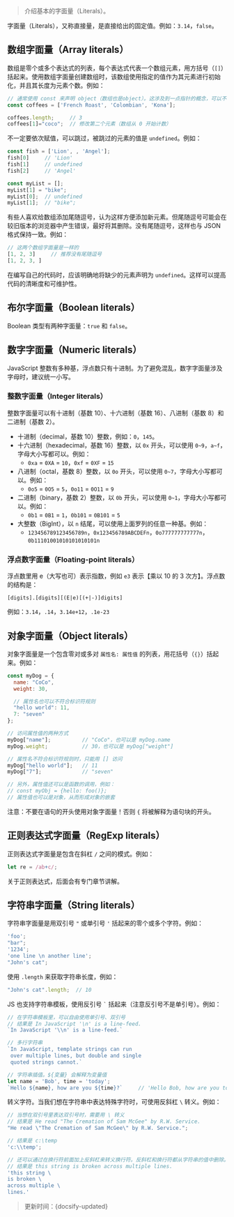 > 介绍基本的字面量（Literals）。

字面量（Literals），又称直接量，是直接给出的固定值。例如：`3.14`，`false`。

## 数组字面量（Array literals）

数组是零个或多个表达式的列表，每个表达式代表一个数组元素，用方括号（`[]`）括起来。使用数组字面量创建数组时，该数组使用指定的值作为其元素进行初始化，并且其长度为元素个数。例如：

```js
// 通常使用 const 来声明 object（数组也是object）。这涉及到一点指针的概念，可以不用深究
const coffees = ['French Roast', 'Colombian', 'Kona'];

coffees.length;     // 3
coffees[1]="coco";  // 修改第二个元素（数组从 0 开始计数）
```

不一定要依次赋值，可以跳过，被跳过的元素的值是 `undefined`。例如：

```js
const fish = ['Lion', , 'Angel'];
fish[0]     // 'Lion'
fish[1]     // undefined
fish[2]     // 'Angel'

const myList = [];
myList[1] = "bike";
myList[0];  // undefined
myList[1];  // "bike";
```

有些人喜欢给数组添加尾随逗号，认为这样方便添加新元素。但尾随逗号可能会在较旧版本的浏览器中产生错误，最好将其删除。没有尾随逗号，这样也与 JSON 格式保持一致。例如：

```js
// 这两个数组字面量是一样的
[1, 2, 3]     // 推荐没有尾随逗号
[1, 2, 3, ]
```

在编写自己的代码时，应该明确地将缺少的元素声明为 `undefined`。这样可以提高代码的清晰度和可维护性。

## 布尔字面量（Boolean literals）

Boolean 类型有两种字面量：`true` 和 `false`。

## 数字字面量（Numeric literals）

JavaScript 整数有多种基，浮点数只有十进制。为了避免混乱，数字字面量涉及字母时，建议统一小写。

### 整数字面量（Integer literals）

整数字面量可以有十进制（基数 10）、十六进制（基数 16）、八进制（基数 8）和二进制（基数 2）。

* 十进制（decimal，基数 10）整数，例如：`0`，`145`。
* 十六进制（hexadecimal，基数 16）整数，以 `0x` 开头，可以使用 `0~9`，`a~f`，字母大小写都可以。例如：
  * `0xa` = `0XA` = `10`，`0xf` = `0XF` = `15`
* 八进制（octal，基数 8）整数，以 `0o` 开头，可以使用 `0~7`，字母大小写都可以。例如：
  * `0o5` = `0O5` = `5`，`0o11` = `0O11` = `9`
* 二进制（binary，基数 2）整数，以 `0b` 开头，可以使用 `0~1`，字母大小写都可以。例如：
  * `0b1` = `0B1` = `1`，`0b101` = `0B101` = `5`
* 大整数（BigInt），以 `n` 结尾，可以使用上面罗列的任意一种基。例如：
  * `123456789123456789n`，`0x123456789ABCDEFn`，`0o777777777777n`，`0b11101001010101010101n`

### 浮点数字面量（Floating-point literals）

浮点数里用 e（大写也可）表示指数，例如 `e3` 表示【乘以 10 的 3 次方】。浮点数的结构是：

```
[digits].[digits][(E|e)[(+|-)]digits]
```

例如：`3.14`，`.14`，`3.14e+12`，`.1e-23`

## 对象字面量（Object literals）

对象字面量是一个包含零对或多对 `属性名: 属性值` 的列表，用花括号（`{}`）括起来。例如：

```js
const myDog = {
  name: "CoCo",
  weight: 30,

  // 属性名也可以不符合标识符规则
  "hello world": 11,
  7: "seven"
};

// 访问属性值的两种方式
myDog["name"];          // "CoCo"，也可以是 myDog.name
myDog.weight;           // 30，也可以是 myDog["weight"]

// 属性名不符合标识符规则时，只能用 [] 访问
myDog["hello world"];   // 11
myDog["7"];             // "seven"

// 另外，属性值还可以是函数的调用，例如：
// const myObj = {hello: foo()};
// 属性值也可以是对象，从而形成对象的嵌套
```

注意：不要在语句的开头使用对象字面量！否则 `{` 将被解释为语句块的开头。

## 正则表达式字面量（RegExp literals）

正则表达式字面量是包含在斜杠 `/` 之间的模式。例如：

```js
let re = /ab+c/;
```

关于正则表达式，后面会有专门章节讲解。

## 字符串字面量（String literals）

字符串字面量是用双引号 `"` 或单引号 `'` 括起来的零个或多个字符。例如：

```js
'foo';
"bar";
'1234';
'one line \n another line';
"John's cat";
```

使用 `.length` 来获取字符串长度，例如：

```js
"John's cat".length;  // 10
```

JS 也支持字符串模板，使用反引号 <code>`</code> 括起来（注意反引号不是单引号）。例如：

```js
// 在字符串模板里，可以自由使用单引号、双引号
// 结果是 In JavaScript '\n' is a line-feed.
`In JavaScript '\\n' is a line-feed.`

// 多行字符串
`In JavaScript, template strings can run
 over multiple lines, but double and single
 quoted strings cannot.`

// 字符串插值。${变量} 会解释为变量值
let name = 'Bob', time = 'today';
`Hello ${name}, how are you ${time}?`     // 'Hello Bob, how are you today?'
```

转义字符。当我们想在字符串中表达特殊字符时，可使用反斜杠 `\` 转义。例如：

```js
// 当想在双引号里表达双引号时，需要用 \ 转义
// 结果是 He read "The Cremation of Sam McGee" by R.W. Service.
"He read \"The Cremation of Sam McGee\" by R.W. Service.";

// 结果是 c:\temp
'c:\\temp';

// 还可以通过在换行符前面加上反斜杠来转义换行符。反斜杠和换行符都从字符串的值中删除。可以看成“续行符”
// 结果是 this string is broken across multiple lines.
'this string \
is broken \
across multiple \
lines.'
```



> 更新时间：{docsify-updated}